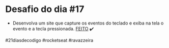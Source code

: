 # Desafio do dia #17

+ Desenvolva um site que capture os eventos do teclado e exiba na tela o evento e a tecla pressionada.  <a href="https://henriqueravazzi.github.io/desafio-21-rocketseat/dia-17/">FEITO</a> ✔️

#21diasdecodigo #rocketseat #ravazzeira
